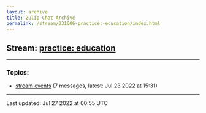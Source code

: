 ```yaml
---
layout: archive
title: Zulip Chat Archive
permalink: /stream/331606-practice:-education/index.html
---
```


## Stream: [practice: education](https://mattecapu.github.io/ct-zulip-archive/stream/331606-practice:-education/index.html)
---

### Topics:

* [stream events](topic/topic_stream.20events.html) (7 messages, latest: Jul 23 2022 at 15:31)

<hr><p>Last updated: Jul 27 2022 at 00:55 UTC</p>